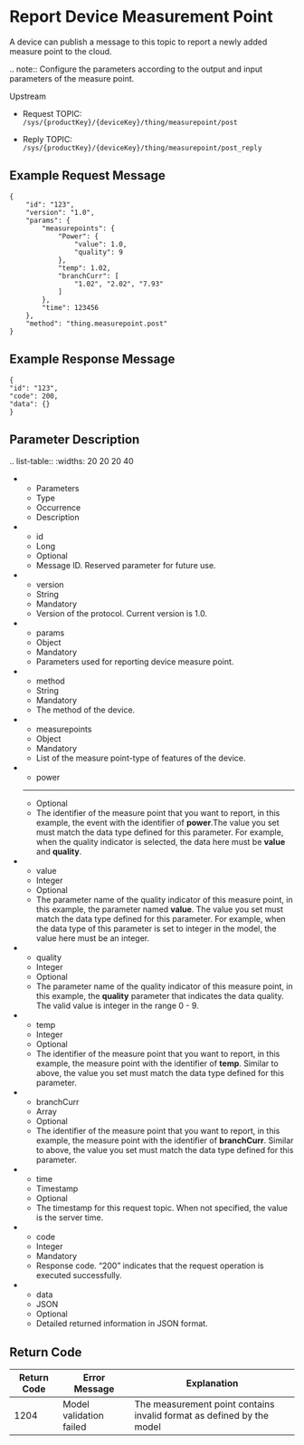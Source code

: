 # Report Device Measurement Point

A device can publish a message to this topic to report a newly added measure point to the cloud.

.. note:: Configure the parameters according to the output and input parameters of the measure point.

Upstream

- Request TOPIC: `/sys/{productKey}/{deviceKey}/thing/measurepoint/post`

- Reply TOPIC: `/sys/{productKey}/{deviceKey}/thing/measurepoint/post_reply`

## Example Request Message

```
{
	"id": "123",
	"version": "1.0",
	"params": {
		"measurepoints": {
			"Power": {
				"value": 1.0,
				"quality": 9
			},
			"temp": 1.02,
			"branchCurr": [
				"1.02", "2.02", "7.93"
			]
		},
		"time": 123456
	},
	"method": "thing.measurepoint.post"
}
```

## Example Response Message

```
{
"id": "123",
"code": 200,
"data": {}
}

```

## Parameter Description

.. list-table::
   :widths: 20 20 20 40

   * - Parameters
     - Type
     - Occurrence
     - Description
   * - id
     - Long
     - Optional
     - Message ID. Reserved parameter for future use.
   * - version
     - String
     - Mandatory
     - Version of the protocol. Current version is 1.0.
   * - params
     - Object
     - Mandatory
     - Parameters used for reporting device measure point.
   * - method
     - String
     - Mandatory
     - The method of the device.
   * - measurepoints
     - Object
     - Mandatory
     - List of the measure point-type of features of the device.
   * - power
     - --
     - Optional
     - The identifier of the measure point that you want to report, in this example, the event with the identifier of **power**.The value you set must match the data type defined for this parameter. For example, when the quality indicator is selected, the data here must be **value** and **quality**.
   * - value
     - Integer
     - Optional
     - The parameter name of the quality indicator of this measure point, in this example, the parameter named **value**. The value you set must match the data type defined for this parameter. For example, when the data type of this parameter is set to integer in the model, the value here must be an integer.
   * - quality
     - Integer
     - Optional
     - The parameter name of the quality indicator of this measure point, in this example, the **quality** parameter that indicates the data quality. The valid value is integer in the range 0 - 9.
   * - temp
     - Integer
     - Optional
     - The identifier of the measure point that you want to report, in this example, the measure point with the identifier of **temp**. Similar to above, the value you set must match the data type defined for this parameter.
   * - branchCurr
     - Array
     - Optional
     - The identifier of the measure point that you want to report, in this example, the measure point with the identifier of **branchCurr**. Similar to above, the value you set must match the data type defined for this parameter.
   * - time
     - Timestamp
     - Optional
     - The timestamp for this request topic. When not specified, the value is the server time.
   * - code
     - Integer
     - Mandatory
     - Response code. &ldquo;200&rdquo; indicates that the request operation is executed successfully.
   * - data
     - JSON
     - Optional
     - Detailed returned information in JSON format.

## Return Code

| Return Code | Error Message | Explanation|
|---------|---------|---------|
| 1204 | Model validation failed | The measurement point contains invalid format as defined by the model |

<!--end-->

